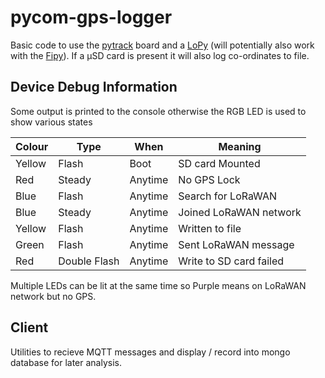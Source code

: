 # pycom-gps-logger

Basic code to use the [pytrack](https://pycom.io/product/pytrack/) board and a [LoPy](https://pycom.io/product/lopy/) (will potentially also work with the [Fipy](https://pycom.io/product/fipy/)).  If a µSD card is present it will also log co-ordinates to file.

## Device Debug Information
Some output is printed to the console otherwise the RGB LED is used to show various states

| Colour | Type | When | Meaning | 
|--------|------|------|---------|
| Yellow | Flash| Boot | SD card Mounted|
| Red    | Steady| Anytime | No GPS Lock|
| Blue   | Flash | Anytime | Search for LoRaWAN|
| Blue   | Steady | Anytime | Joined LoRaWAN network|
| Yellow | Flash | Anytime | Written to file|
| Green  | Flash | Anytime | Sent LoRaWAN message | 
| Red |Double Flash | Anytime | Write to SD card failed | 

Multiple LEDs can be lit at the same time so Purple means on LoRaWAN network but no GPS.

## Client
Utilities to recieve MQTT messages and display / record into mongo database for later analysis.
